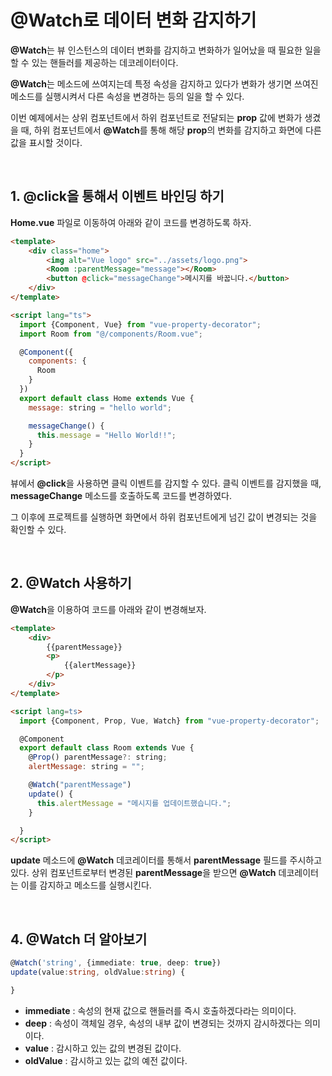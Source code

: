 # @Watch로 데이터 변화 감지하기

**@Watch**는 뷰 인스턴스의 데이터 변화를 감지하고 변화하가 일어났을 때 필요한 일을 할 수 있는 핸들러를 제공하는 데코레이터이다. 

**@Watch**는 메소드에 쓰여지는데 특정 속성을 감지하고 있다가 변화가 생기면 쓰여진 메소드를 실행시켜서 다른 속성을 변경하는 등의 일을 할 수 있다.

이번 예제에서는 상위 컴포넌트에서 하위 컴포넌트로 전달되는 **prop** 값에 변화가 생겼을 때, 하위 컴포넌트에서 **@Watch**를 통해 해당 **prop**의 변화를 감지하고 화면에 다른 값을 표시할 것이다.

<br>

## 1. @click을 통해서 이벤트 바인딩 하기

**Home.vue** 파일로 이동하여 아래와 같이 코드를 변경하도록 하자.

```html
<template>
    <div class="home">
        <img alt="Vue logo" src="../assets/logo.png">
        <Room :parentMessage="message"></Room>
        <button @click="messageChange">메시지를 바꿉니다.</button>
    </div>
</template>

<script lang="ts">
  import {Component, Vue} from "vue-property-decorator";
  import Room from "@/components/Room.vue";

  @Component({
    components: {
      Room
    }
  })
  export default class Home extends Vue {
    message: string = "hello world";

    messageChange() {
      this.message = "Hello World!!";
    }
  }
</script>

```

뷰에서 **@click**을 사용하면 클릭 이벤트를 감지할 수 있다. 클릭 이벤트를 감지했을 때, **messageChange** 메소드를 호출하도록 코드를 변경하였다.

그 이후에 프로젝트를 실행하면 화면에서 하위 컴포넌트에게 넘긴 값이 변경되는 것을 확인할 수 있다.

<br>

## 2. @Watch 사용하기

**@Watch**을 이용하여 코드를 아래와 같이 변경해보자.

```html
<template>
    <div>
        {{parentMessage}}
        <p>
            {{alertMessage}}
        </p>
    </div>
</template>

<script lang=ts>
  import {Component, Prop, Vue, Watch} from "vue-property-decorator";

  @Component
  export default class Room extends Vue {
    @Prop() parentMessage?: string;
    alertMessage: string = "";

    @Watch("parentMessage")
    update() {
      this.alertMessage = "메시지를 업데이트했습니다.";
    }

  }
</script>
```

**update** 메소드에 **@Watch** 데코레이터를 통해서 **parentMessage** 필드를 주시하고 있다. 상위 컴포넌트로부터 변경된 **parentMessage**을 받으면 **@Watch** 데코레이터는 이를 감지하고 메소드를 실행시킨다.

<br>

## 4. @Watch 더 알아보기

```Typescript
@Watch('string', {immediate: true, deep: true})
update(value:string, oldValue:string) {

}
```

- **immediate** : 속성의 현재 값으로 핸들러를 즉시 호출하겠다라는 의미이다.
- **deep** : 속성이 객체일 경우, 속성의 내부 값이 변경되는 것까지 감시하겠다는 의미이다.
- **value** : 감시하고 있는 값의 변경된 값이다.
- **oldValue** : 감시하고 있는 값의 예전 값이다.
